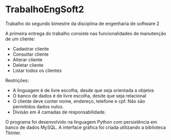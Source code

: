 # TrabalhoEngSoft2
Trabalho do segundo bimestre da disciplina de engenharia de software 2

A primeira entrega do trabalho consiste nas funcionalidades de manutenção de um cliente:
- Cadastrar cliente
- Consultar cliente
- Alterar cliente
- Deletar cliente
- Listar todos os clientes

Restrições:
- A linguagem é de livre escolha, desde que seja orientada a objetos
- O banco de dados é de livre escolha, desde que seja relacional
- O cliente deve conter nome, endereço, telefone e cpf. Não são permitidos dados nulos.
- Divisão em 4 camadas de responsabilidade.

O programa foi desenvolvido na linguagem Python com persistência em banco de dados MySQL. A interface gráfica foi criada utilizando a biblioteca Tkinter.
